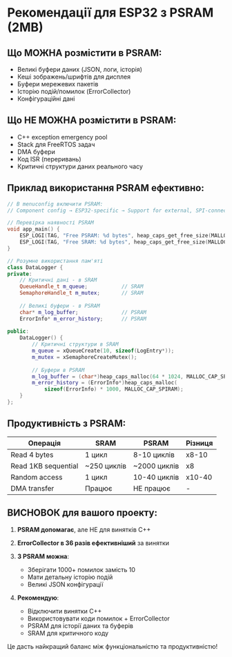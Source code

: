 # Рекомендації для ESP32 з PSRAM (2MB)

## Що МОЖНА розмістити в PSRAM:
- Великі буфери даних (JSON, логи, історія)
- Кеші зображень/шрифтів для дисплея
- Буфери мережевих пакетів
- Історію подій/помилок (ErrorCollector)
- Конфігураційні дані

## Що НЕ МОЖНА розмістити в PSRAM:
- C++ exception emergency pool
- Stack для FreeRTOS задач
- DMA буфери
- Код ISR (переривань)
- Критичні структури даних реального часу

## Приклад використання PSRAM ефективно:

```cpp
// В menuconfig включити PSRAM:
// Component config → ESP32-specific → Support for external, SPI-connected RAM

// Перевірка наявності PSRAM
void app_main() {
    ESP_LOGI(TAG, "Free PSRAM: %d bytes", heap_caps_get_free_size(MALLOC_CAP_SPIRAM));
    ESP_LOGI(TAG, "Free SRAM: %d bytes", heap_caps_get_free_size(MALLOC_CAP_INTERNAL));
}

// Розумне використання пам'яті
class DataLogger {
private:
    // Критичні дані - в SRAM
    QueueHandle_t m_queue;           // SRAM
    SemaphoreHandle_t m_mutex;       // SRAM
    
    // Великі буфери - в PSRAM
    char* m_log_buffer;              // PSRAM
    ErrorInfo* m_error_history;      // PSRAM
    
public:
    DataLogger() {
        // Критичні структури в SRAM
        m_queue = xQueueCreate(10, sizeof(LogEntry*));
        m_mutex = xSemaphoreCreateMutex();
        
        // Буфери в PSRAM
        m_log_buffer = (char*)heap_caps_malloc(64 * 1024, MALLOC_CAP_SPIRAM);
        m_error_history = (ErrorInfo*)heap_caps_malloc(
            sizeof(ErrorInfo) * 1000, MALLOC_CAP_SPIRAM);
    }
};
```

## Продуктивність з PSRAM:

| Операція | SRAM | PSRAM | Різниця |
|----------|------|-------|---------|
| Read 4 bytes | 1 цикл | 8-10 циклів | x8-10 |
| Read 1KB sequential | ~250 циклів | ~2000 циклів | x8 |
| Random access | 1 цикл | 10-40 циклів | x10-40 |
| DMA transfer | Працює | НЕ працює | - |

## ВИСНОВОК для вашого проекту:

1. **PSRAM допомагає**, але НЕ для винятків C++
2. **ErrorCollector в 36 разів ефективніший** за винятки
3. **З PSRAM можна**:
   - Зберігати 1000+ помилок замість 10
   - Мати детальну історію подій
   - Великі JSON конфігурації
   
4. **Рекомендую**:
   - Відключити винятки C++
   - Використовувати коди помилок + ErrorCollector
   - PSRAM для історії даних та буферів
   - SRAM для критичного коду

Це дасть найкращий баланс між функціональністю та продуктивністю!
